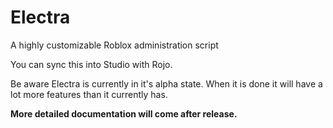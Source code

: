 # Electra
A highly customizable Roblox administration script

You can sync this into Studio with Rojo.

Be aware Electra is currently in it's alpha state. When it is done it will have a lot more features than it currently has.

**More detailed documentation will come after release.**
